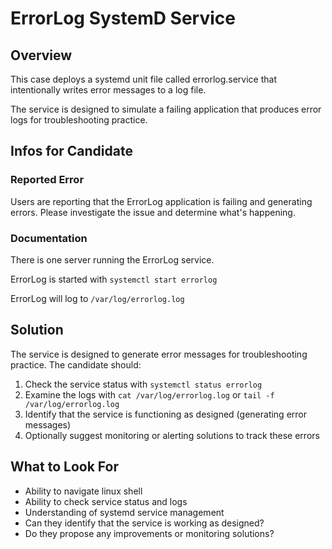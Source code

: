 # ErrorLog SystemD Service

## Overview
This case deploys a systemd unit file called errorlog.service that intentionally writes error messages to a log file.

The service is designed to simulate a failing application that produces error logs for troubleshooting practice.

## Infos for Candidate
### Reported Error
Users are reporting that the ErrorLog application is failing and generating errors. Please investigate the issue and determine what's happening.

### Documentation
There is one server running the ErrorLog service.

ErrorLog is started with `systemctl start errorlog`

ErrorLog will log to `/var/log/errorlog.log`

## Solution
The service is designed to generate error messages for troubleshooting practice. The candidate should:
1. Check the service status with `systemctl status errorlog`
2. Examine the logs with `cat /var/log/errorlog.log` or `tail -f /var/log/errorlog.log`
3. Identify that the service is functioning as designed (generating error messages)
4. Optionally suggest monitoring or alerting solutions to track these errors

## What to Look For
- Ability to navigate linux shell
- Ability to check service status and logs
- Understanding of systemd service management
- Can they identify that the service is working as designed?
- Do they propose any improvements or monitoring solutions?